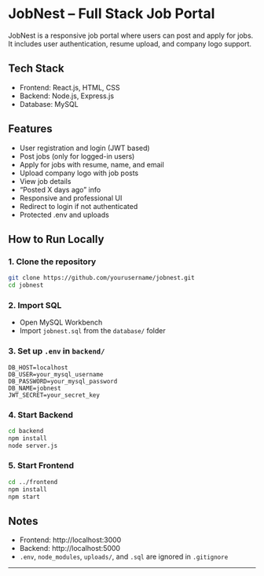 # JobNest – Full Stack Job Portal

JobNest is a responsive job portal where users can post and apply for jobs. It includes user authentication, resume upload, and company logo support.

## Tech Stack

- Frontend: React.js, HTML, CSS
- Backend: Node.js, Express.js
- Database: MySQL

## Features

- User registration and login (JWT based)
- Post jobs (only for logged-in users)
- Apply for jobs with resume, name, and email
- Upload company logo with job posts
- View job details
- “Posted X days ago” info
- Responsive and professional UI
- Redirect to login if not authenticated
- Protected .env and uploads

## How to Run Locally

### 1. Clone the repository

```bash
git clone https://github.com/yourusername/jobnest.git
cd jobnest
```

### 2. Import SQL

- Open MySQL Workbench
- Import `jobnest.sql` from the `database/` folder

### 3. Set up `.env` in `backend/`

```
DB_HOST=localhost
DB_USER=your_mysql_username
DB_PASSWORD=your_mysql_password
DB_NAME=jobnest
JWT_SECRET=your_secret_key
```

### 4. Start Backend

```bash
cd backend
npm install
node server.js
```

### 5. Start Frontend

```bash
cd ../frontend
npm install
npm start
```

## Notes

- Frontend: http://localhost:3000  
- Backend: http://localhost:5000  
- `.env`, `node_modules`, `uploads/`, and `.sql` are ignored in `.gitignore`

---


